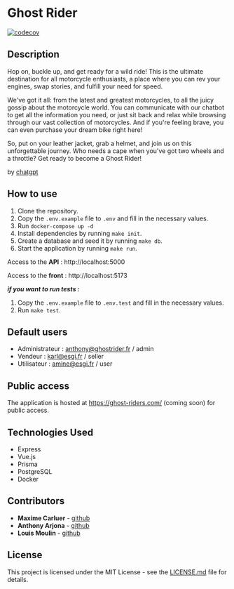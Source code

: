 # Ghost Rider

[![codecov](https://codecov.io/gh/ghost-brigade/ghost-riders/branch/master/graph/badge.svg?token=izZSSrNocB)](https://codecov.io/gh/ghost-brigade/ghost-riders)

## Description
Hop on, buckle up, and get ready for a wild ride! This is the ultimate destination for all motorcycle enthusiasts, a place where you can rev your engines, swap stories, and fulfill your need for speed.

We've got it all: from the latest and greatest motorcycles, to all the juicy gossip about the motorcycle world. You can communicate with our chatbot to get all the information you need, or just sit back and relax while browsing through our vast collection of motorcycles. And if you're feeling brave, you can even purchase your dream bike right here!

So, put on your leather jacket, grab a helmet, and join us on this unforgettable journey. Who needs a cape when you've got two wheels and a throttle? Get ready to become a Ghost Rider!

by [chatgpt](https://chat.openai.com/)

## How to use

1. Clone the repository.
2. Copy the `.env.example` file to `.env` and fill in the necessary values.
3. Run `docker-compose up -d`
4. Install dependencies by running `make init`.
5. Create a database and seed it by running `make db`.
6. Start the application by running `make run`.

Access to the **API** : http://localhost:5000

Access to the **front** : http://localhost:5173

***if you want to run tests :***
1. Copy the `.env.example` file to `.env.test` and fill in the necessary values.
2. Run `make test`.

## Default users

* Administrateur : anthony@ghostrider.fr / admin
* Vendeur : karl@esgi.fr / seller
* Utilisateur : amine@esgi.fr / user

## Public access

The application is hosted at https://ghost-riders.com/ (coming soon) for public access.

## Technologies Used

* Express
* Vue.js
* Prisma
* PostgreSQL
* Docker

## Contributors

* **Maxime Carluer** - [github](https://github.com/maximecarl)
* **Anthony Arjona** - [github](https://github.com/anthonyarjona)
* **Louis Moulin** - [github](https://github.com/MoulinLouis)

## License

This project is licensed under the MIT License - see the [LICENSE.md](LICENSE.md) file for details.
